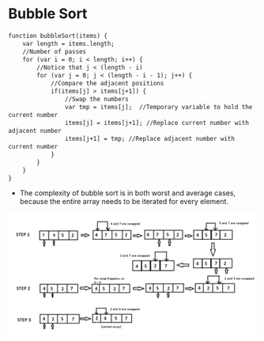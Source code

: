 # Bubble Sort 

```
function bubbleSort(items) {
    var length = items.length;
    //Number of passes
    for (var i = 0; i < length; i++) { 
        //Notice that j < (length - i)
        for (var j = 0; j < (length - i - 1); j++) { 
            //Compare the adjacent positions
            if(items[j] > items[j+1]) {
                //Swap the numbers
                var tmp = items[j];  //Temporary variable to hold the current number
                items[j] = items[j+1]; //Replace current number with adjacent number
                items[j+1] = tmp; //Replace adjacent number with current number
            }
        }        
    }
}

```



* The complexity of bubble sort is  in both worst and average cases, because the entire array needs to be iterated for every element.

![alt text](/images/bubblesort.png)